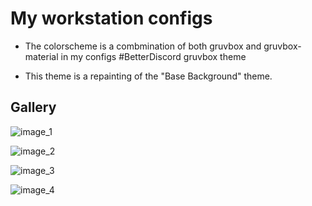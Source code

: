 # My workstation configs

- The colorscheme is a combmination of both gruvbox and gruvbox-material in my configs
#BetterDiscord gruvbox theme

- This theme is a repainting of the "Base Background" theme.

## Gallery
![image_1](./screenshots/image_1)

![image_2](./screenshots/image_2)

![image_3](./screenshots/image_3)

![image_4](./screenshots/image_4)